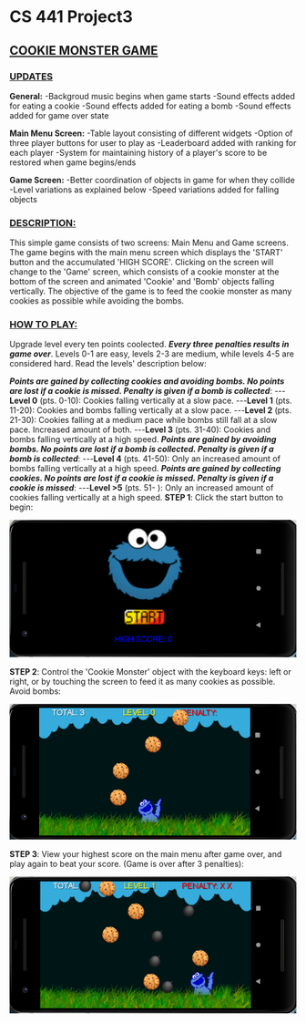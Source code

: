# CS 441 Project3
## <ins>COOKIE MONSTER GAME</ins>

### <ins>UPDATES</ins>
**General:**
-Backgroud music begins when game starts
-Sound effects added for eating a cookie
-Sound effects added for eating a bomb
-Sound effects added for game over state

**Main Menu Screen:**
-Table layout consisting of different widgets
-Option of three player buttons for user to play as
-Leaderboard added with ranking for each player
-System for maintaining history of a player's score to be restored when game begins/ends

**Game Screen:**
-Better coordination of objects in game for when they collide
-Level variations as explained below
-Speed variations added for falling objects

### <ins>DESCRIPTION:</ins>
This simple game consists of two screens: Main Menu and Game screens. The game begins with the main menu screen which displays the 'START' button and the accumulated 'HIGH SCORE'. Clicking on the screen will change to the 'Game' screen, which consists of a cookie monster at the bottom of the screen and animated 'Cookie' and 'Bomb' objects falling vertically. The objective of the game is to feed the cookie monster as many cookies as possible while avoiding the bombs.

### <ins>HOW TO PLAY:</ins> 
Upgrade level every ten points coolected. ***Every three penalties results in game over***. Levels 0-1 are easy, levels 2-3 are medium, while levels 4-5 are considered hard. Read the levels' description below:

***Points are gained by collecting cookies and avoiding bombs. No points are lost if a cookie is missed. Penalty is given if a bomb is collected***:
---**Level 0** (pts. 0-10): Cookies falling vertically at a slow pace.
---**Level 1** (pts. 11-20): Cookies and bombs falling vertically at a slow pace.
---**Level 2** (pts. 21-30): Cookies falling at a medium pace while bombs still fall at a slow pace. Increased amount of both.
---**Level 3** (pts. 31-40): Cookies and bombs falling vertically at a high speed.
***Points are gained by avoiding bombs. No points are lost if a bomb is collected. Penalty is given if a bomb is collected***:
---**Level 4** (pts. 41-50): Only an increased amount of bombs falling vertically at a high speed.
***Points are gained by collecting cookies. No points are lost if a cookie is missed. Penalty is given if a cookie is missed***:
---**Level >5** (pts. 51- ): Only an increased amount of cookies falling vertically at a high speed. 
**STEP 1**: Click the start button to begin:

![alt text](screenshots/figure1.png)

**STEP 2**: Control the 'Cookie Monster' object with the keyboard keys: left or right, or by touching the screen to feed it as many cookies as possible. Avoid bombs:

![alt text](screenshots/figure2.png)

**STEP 3**: View your highest score on the main menu after game over, and play again to beat your score. (Game is over after 3 penalties): 

![alt text](screenshots/figure3.png)
